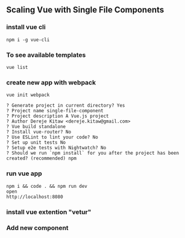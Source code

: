 ## Scaling Vue with Single File Components
### install vue cli
```
npm i -g vue-cli
```
### To see available templates 
```
vue list
```
### create new app with webpack
```
vue init webpack

? Generate project in current directory? Yes
? Project name single-file-component
? Project description A Vue.js project
? Author Dereje Kitaw <dereje.kitaw@gmail.com>
? Vue build standalone
? Install vue-router? No
? Use ESLint to lint your code? No
? Set up unit tests No
? Setup e2e tests with Nightwatch? No
? Should we run `npm install` for you after the project has been created? (recommended) npm
```
### run vue app
```
npm i && code . && npm run dev
open
http://localhost:8080
```
### install vue extention "vetur"

### Add new component
```
```
